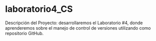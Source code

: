 # laboratorio4_CS
Descripción del Proyecto: desarrollaremos el Laboratorio #4, donde aprenderemos sobre el manejo de control de versiones utilizando como repositorio GitHub.
